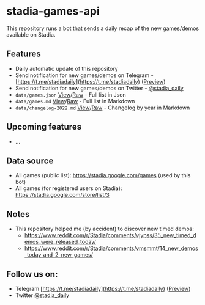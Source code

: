 # stadia-games-api
This repository runs a bot that sends a daily recap of the new games/demos available on Stadia.

## Features
- Daily automatic update of this repository
- Send notification for new games/demos on Telegram - [https://t.me/stadiadaily](https://t.me/stadiadaily) ([Preview](https://t.me/s/stadiadaily))
- Send notification for new games/demos on Twitter - [@stadia_daily](https://twitter.com/stadia_daily)
- `data/games.json` [View](data/games.json)/[Raw](https://raw.githubusercontent.com/omarmiatello/stadia-games-api/main/data/games.json) - Full list in Json
- `data/games.md` [View](data/games.md)/[Raw](https://raw.githubusercontent.com/omarmiatello/stadia-games-api/main/data/games.md) - Full list in Markdown
- `data/changelog-2022.md` [View](data/changelog-2022.md)/[Raw](https://raw.githubusercontent.com/omarmiatello/stadia-games-api/main/data/changelog-2022.md) - Changelog by year in Markdown

## Upcoming features
- ...

## Data source
- All games (public list): https://stadia.google.com/games (used by this bot)
- All games (for registered users on Stadia): https://stadia.google.com/store/list/3

## Notes
- This repository helped me (by accident) to discover new timed demos:
  - https://www.reddit.com/r/Stadia/comments/vjypss/35_new_timed_demos_were_released_today/
  - https://www.reddit.com/r/Stadia/comments/vmsmmt/14_new_demos_today_and_2_new_games/

## Follow us on:
- Telegram [https://t.me/stadiadaily](https://t.me/stadiadaily) ([Preview](https://t.me/s/stadiadaily))
- Twitter [@stadia_daily](https://twitter.com/stadia_daily)
